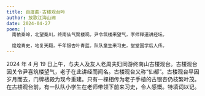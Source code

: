 ```yaml
---
title: 自度曲·古楼观台吟
author: 放歌江海山阙
date: 2024-04-27
poem: |
  南依秦岭，北望秦川，终南仙气聚楼观。尹令筑楼来望气，李师释道讲经坛。

  煌煌青史，地复天翻，千年银杏叶青蓝。队队童生来习史，堂堂国学后人传。
---
```


2024 年 4 月 19 日上午，与夫人及友人老周夫妇同游终南山古楼观台。古楼观台因关令尹喜筑楼望气，老子在此讲经而闻名。古楼观台又称“仙都”。古楼观台早因岁月而去，门牌楼殿为现今重建。只有一棵相传为老子手植的古银杏仍枝繁叶茂。在古楼观台前，有一队队小学生在老师带领下前来习史，令人感慨。特填词以记。
